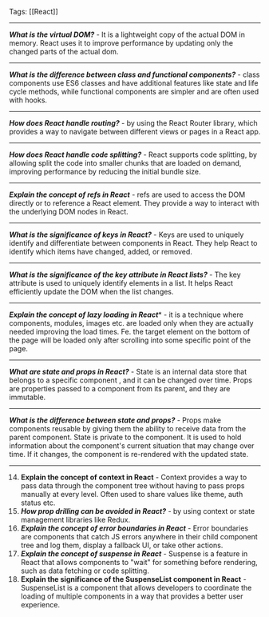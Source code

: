 
Tags: [[React]]

---
 

***What is the virtual DOM?*** - It is a lightweight copy of the actual DOM  in memory. React uses it to improve performance by updating only the changed parts of the actual dom.

---

***What is the difference between class and functional components?*** - class components use ES6 classes and have additional features like state and life cycle methods, while functional components are simpler and are often used with hooks.

---

***How does React handle routing?*** - by using the React Router library, which provides a way to navigate between different views or pages in a React app.

---

***How does React handle code splitting?*** - React supports code splitting, by allowing split the code into smaller chunks that are loaded on demand, improving performance by reducing the initial bundle size.

---

***Explain the concept of refs in React*** - refs are used to access the DOM directly or to reference a React element. They provide a way to interact with the underlying DOM nodes in React.

---

***What is the significance of keys in React?*** - Keys are used to uniquely identify and differentiate between components in React. They help React to identify which items have changed, added, or removed.

---

***What is the significance of the key attribute in React lists?*** - The key attribute is used to uniquely identify elements in a list. It helps React efficiently update the DOM when the list changes.

---

***Explain the concept of lazy loading in React**** - it is a technique where components, modules, images etc. are loaded only when they are actually needed improving the load times. Fe. the target element on the bottom of the page will be loaded only after scrolling into some specific point of the page.

---

***What are state and props in React?*** - State is an internal data store that belongs to a specific component , and it can be changed over time. Props are properties passed to a component from its parent, and they are immutable.

---

***What is the difference between state and props?*** - Props make components reusable by giving them the ability to receive data from the parent component. State is private to the component. It is used to hold information about the component's current situation that may change over time. If it changes, the component is re-rendered with the updated state. 

---
14. **Explain the concept of context in React** - Context provides a way to pass data through the component tree without having to pass props manually at every level. Often used to share values like theme, auth status etc.
15. ***How prop drilling can be avoided in React?*** - by using context or state management libraries like Redux.
16. ***Explain the concept of error boundaries in React*** - Error boundaries are components that catch JS errors anywhere in their child component tree and log them, display a fallback UI, or take other actions.
17. ***Explain the concept of suspense in React*** - Suspense is a feature in React that allows components to "wait" for something before rendering, such as data fetching or code splitting.
18. **Explain the significance of the SuspenseList component in React** - SuspenseList is a component that allows developers to coordinate the loading of multiple components in a way that provides a better user experience.